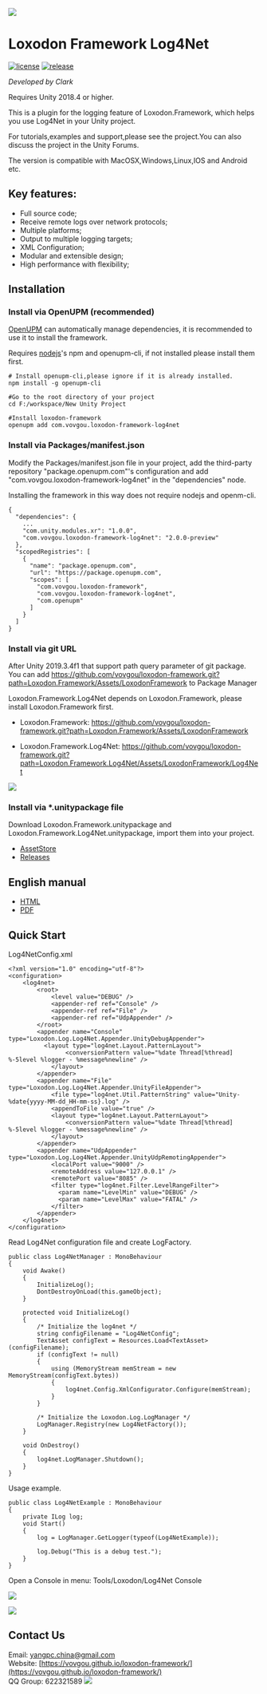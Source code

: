 ![](docs/images/icon.png)

# Loxodon Framework Log4Net

[![license](https://img.shields.io/badge/license-MIT-blue.png)](https://github.com/vovgou/loxodon-framework/blob/master/LICENSE) [![release](https://img.shields.io/badge/release-v2.0.0-blue.png)](https://github.com/vovgou/loxodon-framework/releases)


*Developed by Clark*

Requires Unity 2018.4 or higher.

This is a plugin for the logging feature of Loxodon.Framework, which helps you use Log4Net in your Unity project.

For tutorials,examples and support,please see the project.You can also discuss the project in the Unity Forums.

The version is compatible with MacOSX,Windows,Linux,IOS and Android etc.

## Key features:
-  Full source code;
-  Receive remote logs over network protocols;
-  Multiple platforms;
-  Output to multiple logging targets;
-  XML Configuration;
-  Modular and extensible design;
-  High performance with flexibility;

## Installation

### Install via OpenUPM (recommended)

[OpenUPM](https://openupm.com/) can automatically manage dependencies, it is recommended to use it to install the framework.

Requires [nodejs](https://nodejs.org/en/download/)'s npm and openupm-cli, if not installed please install them first.

    # Install openupm-cli,please ignore if it is already installed.
    npm install -g openupm-cli

    #Go to the root directory of your project
    cd F:/workspace/New Unity Project

    #Install loxodon-framework
    openupm add com.vovgou.loxodon-framework-log4net

### Install via Packages/manifest.json

Modify the Packages/manifest.json file in your project, add the third-party repository "package.openupm.com"'s configuration and add "com.vovgou.loxodon-framework-log4net" in the "dependencies" node.

Installing the framework in this way does not require nodejs and openm-cli.

    {
      "dependencies": {
        ...
        "com.unity.modules.xr": "1.0.0",
        "com.vovgou.loxodon-framework-log4net": "2.0.0-preview"
      },
      "scopedRegistries": [
        {
          "name": "package.openupm.com",
          "url": "https://package.openupm.com",
          "scopes": [
            "com.vovgou.loxodon-framework",
            "com.vovgou.loxodon-framework-log4net",
            "com.openupm"
          ]
        }
      ]
    }

### Install via git URL

After Unity 2019.3.4f1 that support path query parameter of git package. You can add https://github.com/vovgou/loxodon-framework.git?path=Loxodon.Framework/Assets/LoxodonFramework to Package Manager

Loxodon.Framework.Log4Net depends on Loxodon.Framework, please install Loxodon.Framework first.

- Loxodon.Framework:  https://github.com/vovgou/loxodon-framework.git?path=Loxodon.Framework/Assets/LoxodonFramework

- Loxodon.Framework.Log4Net: https://github.com/vovgou/loxodon-framework.git?path=Loxodon.Framework.Log4Net/Assets/LoxodonFramework/Log4Net


![](docs/images/install_via_git.png)

### Install via *.unitypackage file

Download Loxodon.Framework.unitypackage and Loxodon.Framework.Log4Net.unitypackage, import them into your project.

- [AssetStore](https://www.assetstore.unity3d.com/#!/content/77446)
- [Releases](https://github.com/vovgou/loxodon-framework/releases)

## English manual

- [HTML](https://github.com/vovgou/loxodon-framework/blob/master/docs/LoxodonFramework_en.md)
- [PDF](https://github.com/vovgou/loxodon-framework/blob/master/docs/LoxodonFramework_en.pdf)

## Quick Start

Log4NetConfig.xml

    <?xml version="1.0" encoding="utf-8"?>
    <configuration>
    	<log4net>
    		<root>
    			<level value="DEBUG" />
    			<appender-ref ref="Console" />
    			<appender-ref ref="File" />
    			<appender-ref ref="UdpAppender" />
    		</root>
    		<appender name="Console" type="Loxodon.Log.Log4Net.Appender.UnityDebugAppender">
    		  <layout type="log4net.Layout.PatternLayout">
            		<conversionPattern value="%date Thread[%thread] %-5level %logger - %message%newline" />
        		</layout>
    		</appender>
    		<appender name="File" type="Loxodon.Log.Log4Net.Appender.UnityFileAppender">
        		<file type="log4net.Util.PatternString" value="Unity-%date{yyyy-MM-dd_HH-mm-ss}.log" />
        		<appendToFile value="true" />
        		<layout type="log4net.Layout.PatternLayout">
            		<conversionPattern value="%date Thread[%thread] %-5level %logger - %message%newline" />
        		</layout>
    		</appender>
    		<appender name="UdpAppender" type="Loxodon.Log.Log4Net.Appender.UnityUdpRemotingAppender">
    			<localPort value="9000" />
    			<remoteAddress value="127.0.0.1" />
    			<remotePort value="8085" />
    			<filter type="log4net.Filter.LevelRangeFilter">
    			  <param name="LevelMin" value="DEBUG" />
    			  <param name="LevelMax" value="FATAL" />
    			</filter>
    		</appender>
    	</log4net>
    </configuration>


Read Log4Net configuration file and create LogFactory.

    public class Log4NetManager : MonoBehaviour
    {
        void Awake()
        {
            InitializeLog();
            DontDestroyOnLoad(this.gameObject);
        }

        protected void InitializeLog()
        {
            /* Initialize the log4net */
            string configFilename = "Log4NetConfig";
            TextAsset configText = Resources.Load<TextAsset>(configFilename);
            if (configText != null)
            {
                using (MemoryStream memStream = new MemoryStream(configText.bytes))
                {
                    log4net.Config.XmlConfigurator.Configure(memStream);
                }
            }

            /* Initialize the Loxodon.Log.LogManager */
            LogManager.Registry(new Log4NetFactory());
        }

        void OnDestroy()
        {
            log4net.LogManager.Shutdown();
        }
    }

Usage example.

    public class Log4NetExample : MonoBehaviour
    {
        private ILog log;
        void Start()
        {
            log = LogManager.GetLogger(typeof(Log4NetExample));

            log.Debug("This is a debug test.");
        }
    }



Open a Console in menu: Tools/Loxodon/Log4Net Console   

![](docs/images/log4net_menu.png)

![](docs/images/log4net.png)

## Contact Us
Email: [yangpc.china@gmail.com](mailto:yangpc.china@gmail.com)   
Website: [https://vovgou.github.io/loxodon-framework/](https://vovgou.github.io/loxodon-framework/)  
QQ Group: 622321589 [![](https://pub.idqqimg.com/wpa/images/group.png)](https:////shang.qq.com/wpa/qunwpa?idkey=71c1e43c24900ee84aeffc76fb67c0bacddc3f62a516fe80eae6b9521f872c59)
